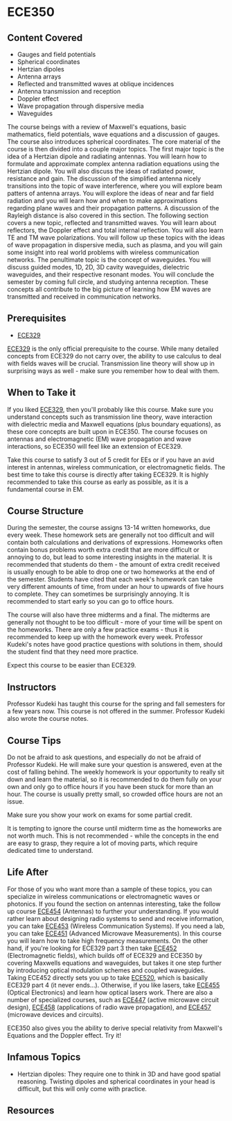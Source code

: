 # ECE350

## Content Covered

- Gauges and field potentials
- Spherical coordinates
- Hertzian dipoles
- Antenna arrays
- Reflected and transmitted waves at oblique incidences
- Antenna transmission and reception
- Doppler effect
- Wave propagation through dispersive media
- Waveguides

The course beings with a review of Maxwell's equations, basic mathematics, field potentials, wave equations and a discussion of gauges. The course also introduces spherical coordinates. The core material of the course is then divided into a couple major topics. The first major topic is the idea of a Hertzian dipole and radiating antennas. You will learn how to formulate and approximate complex antenna radiation equations using the Hertzian dipole. You will also discuss the ideas of radiated power, resistance and gain. The discussion of the simplified antenna nicely transitions into the topic of wave interference, where you will explore beam patters of antenna arrays. You will explore the ideas of near and far field radiation and you will learn how and when to make approximations regarding plane waves and their propagation patterns. A discussion of the Rayleigh distance is also covered in this section. The following section covers a new topic, reflected and transmitted waves. You will learn about reflectors, the Doppler effect and total internal reflection. You will also learn TE and TM wave polarizations. You will follow up these topics with the ideas of wave propagation in dispersive media, such as plasma, and you will gain some insight into real world problems with wireless communication networks. The penultimate topic is the concept of waveguides. You will discuss guided modes, 1D, 2D, 3D cavity waveguides, dielectric waveguides, and their respective resonant modes. You will conclude the semester by coming full circle, and studying antenna reception. These concepts all contribute to the big picture of learning how EM waves are transmitted and received in communication networks.

## Prerequisites

- [ECE329](ECE329.md)

[ECE329](ECE329.md) is the only official prerequisite to the course. While many detailed concepts from ECE329 do not carry over, the ability to use calculus to deal with fields waves will be crucial. Transmission line theory will show up in surprising ways as well - make sure you remember how to deal with them.

## When to Take it

If you liked [ECE329](ECE329.md), then you'll probably like this course. Make sure you understand concepts such as transmission line theory, wave interaction with dielectric media and Maxwell equations (plus boundary equations), as these core concepts are built upon in ECE350. The course focuses on antennas and electromagnetic (EM) wave propagation and wave interactions, so ECE350 will feel like an extension of ECE329.

Take this course to satisfy 3 out of 5 credit for EEs or if you have an avid interest in antennas, wireless communication, or electromagnetic fields. The best time to take this course is directly after taking ECE329. It is highly recommended to take this course as early as possible, as it is a fundamental course in EM.

## Course Structure

During the semester, the course assigns 13-14 written homeworks, due every week. These homework sets are generally not too difficult and will contain both calculations and derivations of expressions. Homeworks often contain bonus problems worth extra credit that are more difficult or annoying to do, but lead to some interesting insights in the material. It is recommended that students do them - the amount of extra credit received is usually enough to be able to drop one or two homeworks at the end of the semester. Students have cited that each week's homework can take very different amounts of time, from under an hour to upwards of five hours to complete. They can sometimes be surprisingly annoying. It is recommended to start early so you can go to office hours.

The course will also have three midterms and a final. The midterms are generally not thought to be too difficult - more of your time will be spent on the homeworks. There are only a few practice exams - thus it is recommended to keep up with the homework every week. Professor Kudeki's notes have good practice questions with solutions in them, should the student find that they need more practice.

Expect this course to be easier than ECE329.

## Instructors

Professor Kudeki has taught this course for the spring and fall semesters for a few years now. This course is not offered in the summer. Professor Kudeki also wrote the course notes.

## Course Tips

Do not be afraid to ask questions, and especially do not be afraid of Professor Kudeki. He will make sure your question is answered, even at the cost of falling behind. The weekly homework is your opportunity to really sit down and learn the material, so it is recommended to do them fully on your own and only go to office hours if you have been stuck for more than an hour. The course is usually pretty small, so crowded office hours are not an issue.

Make sure you show your work on exams for some partial credit.

It is tempting to ignore the course until midterm time as the homeworks are not worth much. This is not recommended - while the concepts in the end are easy to grasp, they require a lot of moving parts, which require dedicated time to understand.

## Life After

For those of you who want more than a sample of these topics, you can specialize in wireless communications or electromagnetic waves or photonics. If you found the section on antennas interesting, take the follow up course [ECE454](ECE454.md) (Antennas) to further your understanding. If you would rather learn about designing radio systems to send and receive information, you can take [ECE453](ECE453.md) (Wireless Communication Systems). If you need a lab, you can take [ECE451](ECE451.md) (Advanced Microwave Measurements). In this course you will learn how to take high frequency measurements. On the other hand, if you're looking for ECE329 part 3 then take [ECE452](ECE452.md) (Electromagnetic fields), which builds off of ECE329 and ECE350 by covering Maxwells equations and waveguides, but takes it one step further by introducing optical modulation schemes and coupled waveguides. Taking ECE452 directly sets you up to take [ECE520](ECE520.md), which is basically ECE329 part 4 (it never ends...). Otherwise, if you like lasers, take [ECE455](ECE455.md) (Optical Electronics) and learn how optical lasers work. There are also a number of specialized courses, such as [ECE447](ECE447.md) (active microwave circuit design), [ECE458](ECE458.md) (applications of radio wave propagation), and [ECE457](ECE457.md) (microwave devices and circuits).

ECE350 also gives you the ability to derive special relativity from Maxwell's Equations and the Doppler effect. Try it!

## Infamous Topics

- Hertzian dipoles: They require one to think in 3D and have good spatial reasoning. Twisting dipoles and spherical coordinates in your head is difficult, but this will only come with practice.

## Resources

